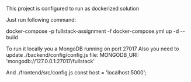 This project is configured to run as dockerized solution

Just run following command:

docker-compose -p fullstack-assignment -f docker-compose.yml up -d --build

To run it locally you a MongoDB running on port 27017
Also you need to update ./backend/config/config.js file:
MONGODB_URI: 'mongodb://127.0.0.1:27017/fullstack'

And ./frontend/src/config.js
const host = 'localhost:5000';
